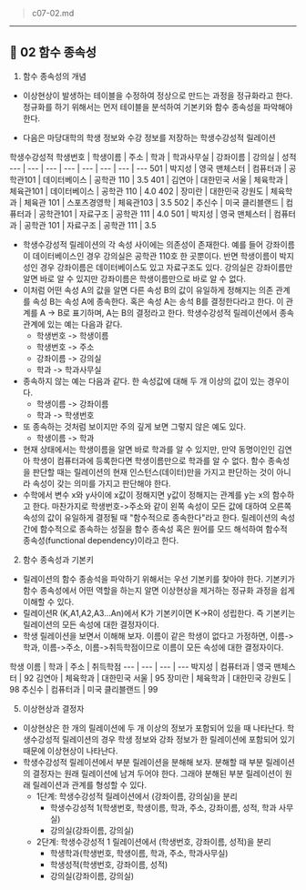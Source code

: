 > c07-02.md
---

## 📄 02 함수 종속성
1. 함수 종속성의 개념
- 이상현상이 발생하는 테이블을 수정하여 정상으로 만드는 과정을 정규화라고 한다. 정규화를 하기 위해서는 먼저 테이블을 분석하여 기본키와 함수 종속성을 파악해야 한다. 

- 다음은 마당대학의 학생 정보와 수강 정보를 저장하는 학생수강성적 릴레이션

학생수강성적
학생번호 | 학생이름 | 주소 | 학과 | 학과사무실 | 강좌이름 | 강의실 | 성적
--- | --- | --- | --- | --- | --- | --- | ---
501 | 박지성 | 영국 맨체스터 | 컴퓨터과 | 공학관101 | 데이터베이스 | 공학관 110 | 3.5
401 | 김연아 | 대한민국 서울 | 체육학과 | 체육관101 | 데이터베이스 | 공학관 110 | 4.0
402 | 장미란 | 대한민국 강원도 | 체육학과 | 체육관 101 | 스포츠경영학 | 체육관103 | 3.5
502 | 추신수 | 미국 클리블랜드 | 컴퓨터과 | 공학관101 | 자료구조 | 공학관 111 | 4.0
501 | 박지성 | 영국 맨체스터 | 컴퓨터과 | 공학관 101 | 자료구조 | 공학관 111 | 3.5

- 학생수강성적 릴레이션의 각 속성 사이에는 의존성이 존재한다. 예를 들어 강좌이름이 데이터베이스인 경우 강의실은 공학관 110호 한 곳뿐이다. 반면 학생이름이 박지성인 경우 강좌이름은 데이터베이스도 있고 자료구조도 있다. 강의실은 강좌이름만 알면 바로 알 수 있지만 강좌이름은 학생이름만으로 바로 알 수 없다.
- 이처럼 어떤 속성 A의 값을 알면 다른 속성 B의 값이 유일하게 정해지는 의존 관계를 속성 B는 속성 A에 종속한다. 혹은 속성 A는 송석 B를 결정한다라고 한다. 이 관계를 A -> B로 표기하며, A는 B의 결정라고 한다. 학생수강성적 릴레이션에서 종속관계에 있는 예는 다음과 같다.
    - 학생번호 -> 학생이름
    - 학생번호 -> 주소
    - 강좌이름 -> 강의실
    - 학과 -> 학과사무실
- 종속하지 않는 예는 다음과 같다. 한 속성값에 대해 두 개 이상의 값이 있는 경우이다.
    - 학생이름 -> 강좌이름
    - 학과 -> 학생번호
- 또 종속하는 것처럼 보이지만 주의 깊게 보면 그렇지 않은 예도 있다.
    - 학생이름 -> 학과
- 현재 상태에서는 학생이름을 알면 바로 학과를 알 수 있지만, 만약 동명이인인 김연아 학생이 컴퓨터과에 등록한다면 학생이름만으로 학과를 알 수 없다. 함수 종속성을 판단할 때는 릴레이션의 현재 인스턴스(데이터)만을 가지고 판단하는 것이 아니라 속성이 갖는 의미를 가지고 판단해야 한다.
- 수학에서 변수 x와 y사이에 x값이 정해지면 y값이 정해지는 관계를 y는 x의 함수하고 한다. 마찬가지로 학생번호->주소와 같이 왼쪽 속성이 모든 값에 대하여 오른쪽 속성의 값이 유일하게 결정될 때 "함수적으로 종속한다"라고 한다. 릴레이션의 속성 간에 함수적으로 종속하는 성질을 함수 종속성 혹은 원어를 모드 해석하여 함수적 종속성(functional dependency)이라고 한다.

2. 함수 종속성과 기본키
- 릴레이션의 함수 종송석을 파악하기 위해서는 우선 기본키를 찾아야 한다. 기본키가 함수 종속성에서 어떤 역할을 하는지 알면 이상현상을 제거하는 정규화 과정을 쉽게 이해할 수 있다.
- 릴레이션R (K,A1,A2,A3...An)에서 K가 기본키이면 K->R이 성립한다. 즉 기본키는 릴레이션의 모든 속성에 대한 결정자이다.
- 학생 릴레이션을 보면서 이해해 보자. 이름이 같은 학생이 없다고 가정하면, 이름->학과, 이름->주소, 이름->취득학점이므로 이름이 모든 속성에 대한 결정자이다. 

학생
이름 | 학과 | 주소 | 취득학점
--- | --- | --- | ---
박지성 | 컴퓨터과 | 영국 맨체스터 | 92
김연아 | 체육학과 | 대한민국 서울 | 95
장미란 | 체육학과 | 대한민국 강원도 | 98
추신수 | 컴퓨터과 | 미국 클리블랜드 | 99

5. 이상현상과 결정자
- 이상현상은 한 개의 릴레이션에 두 개 이상의 정보가 포함되어 있을 때 나타난다. 학생수강성적 릴레이션의 경우 학생 정보와 강좌 정보가 한 릴레이션에 포함되어 있기 때문에 이상현상이 나타난다.
- 학생수강성적 릴레이션에서 부분 릴레이션을 분해해 보자. 분해할 때 부분 릴레이션의 결정자는 원래 릴레이션에 남겨 두어야 한다. 그래야 분해된 부분 릴레이션이 원래 릴레이션과 관계를 형성할 수 있다.
    - 1단계: 학생수강성적 릴레이션에서 (강좌이름, 강의실)을 분리
        - 학생수강성적 1(학생번호, 학생이름, 학과, 주소, 강좌이름, 성적, 학과 사무실)
        - 강의실(강좌이름, 강의실)
    - 2단계: 학생수강성적 1 릴레이션에서 (학생번호, 강좌이름, 성적)을 분리
        - 학생학과(학생번호, 학생이름, 학과, 주소, 학과사무실)
        - 학생성적(학생번호, 강좌이름, 성적)
        - 강의실(강좌이름, 강의실)